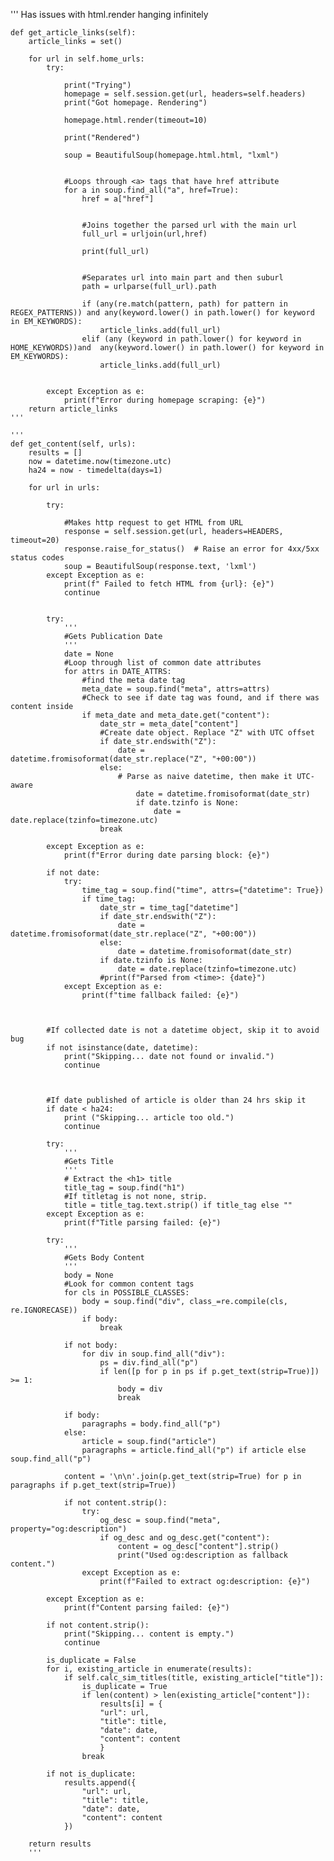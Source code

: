 '''
    Has issues with html.render hanging infinitely

    def get_article_links(self):
        article_links = set()

        for url in self.home_urls:
            try:

                print("Trying")
                homepage = self.session.get(url, headers=self.headers)
                print("Got homepage. Rendering")

                homepage.html.render(timeout=10)

                print("Rendered")

                soup = BeautifulSoup(homepage.html.html, "lxml")


                #Loops through <a> tags that have href attribute
                for a in soup.find_all("a", href=True):
                    href = a["href"]
                    
                    
                    #Joins together the parsed url with the main url
                    full_url = urljoin(url,href)
                    
                    print(full_url)


                    #Separates url into main part and then suburl
                    path = urlparse(full_url).path

                    if (any(re.match(pattern, path) for pattern in REGEX_PATTERNS)) and any(keyword.lower() in path.lower() for keyword in EM_KEYWORDS):
                        article_links.add(full_url)
                    elif (any (keyword in path.lower() for keyword in HOME_KEYWORDS))and  any(keyword.lower() in path.lower() for keyword in EM_KEYWORDS):
                        article_links.add(full_url)


            except Exception as e: 
                print(f"Error during homepage scraping: {e}")
        return article_links
    '''

    '''
    def get_content(self, urls):
        results = []
        now = datetime.now(timezone.utc)
        ha24 = now - timedelta(days=1)
    
        for url in urls:

            try:
                
                #Makes http request to get HTML from URL
                response = self.session.get(url, headers=HEADERS, timeout=20)
                response.raise_for_status()  # Raise an error for 4xx/5xx status codes
                soup = BeautifulSoup(response.text, 'lxml')
            except Exception as e:
                print(f" Failed to fetch HTML from {url}: {e}")
                continue

                
            try:
                '''
                #Gets Publication Date
                '''
                date = None
                #Loop through list of common date attributes
                for attrs in DATE_ATTRS:
                    #find the meta date tag
                    meta_date = soup.find("meta", attrs=attrs)
                    #Check to see if date tag was found, and if there was content inside
                    if meta_date and meta_date.get("content"):
                        date_str = meta_date["content"]
                        #Create date object. Replace "Z" with UTC offset
                        if date_str.endswith("Z"):
                            date = datetime.fromisoformat(date_str.replace("Z", "+00:00"))
                        else:
                            # Parse as naive datetime, then make it UTC-aware
                                date = datetime.fromisoformat(date_str)
                                if date.tzinfo is None:
                                    date = date.replace(tzinfo=timezone.utc)
                        break
                        
            except Exception as e:
                print(f"Error during date parsing block: {e}")  

            if not date:
                try:
                    time_tag = soup.find("time", attrs={"datetime": True})
                    if time_tag:
                        date_str = time_tag["datetime"]
                        if date_str.endswith("Z"):
                            date = datetime.fromisoformat(date_str.replace("Z", "+00:00"))
                        else:
                            date = datetime.fromisoformat(date_str)
                        if date.tzinfo is None:
                            date = date.replace(tzinfo=timezone.utc)
                        #print(f"Parsed from <time>: {date}")
                except Exception as e:
                    print(f"time fallback failed: {e}")
            
        
                
            #If collected date is not a datetime object, skip it to avoid bug
            if not isinstance(date, datetime):
                print("Skipping... date not found or invalid.")
                continue 


            
            #If date published of article is older than 24 hrs skip it
            if date < ha24:
                print ("Skipping... article too old.")
                continue

            try:
                '''
                #Gets Title
                '''
                # Extract the <h1> title
                title_tag = soup.find("h1")
                #If titletag is not none, strip.
                title = title_tag.text.strip() if title_tag else ""
            except Exception as e:
                print(f"Title parsing failed: {e}")
            
            try:
                '''
                #Gets Body Content
                '''
                body = None
                #Look for common content tags
                for cls in POSSIBLE_CLASSES:
                    body = soup.find("div", class_=re.compile(cls, re.IGNORECASE))
                    if body:
                        break
                
                if not body:
                    for div in soup.find_all("div"):
                        ps = div.find_all("p")
                        if len([p for p in ps if p.get_text(strip=True)]) >= 1:
                            body = div
                            break

                if body:
                    paragraphs = body.find_all("p")
                else:
                    article = soup.find("article")
                    paragraphs = article.find_all("p") if article else soup.find_all("p")

                content = '\n\n'.join(p.get_text(strip=True) for p in paragraphs if p.get_text(strip=True))
                
                if not content.strip():
                    try:
                        og_desc = soup.find("meta", property="og:description")
                        if og_desc and og_desc.get("content"):
                            content = og_desc["content"].strip()
                            print("Used og:description as fallback content.")
                    except Exception as e:
                        print(f"Failed to extract og:description: {e}")
        
            except Exception as e:
                print(f"Content parsing failed: {e}")
                
            if not content.strip():
                print("Skipping... content is empty.")
                continue

            is_duplicate = False
            for i, existing_article in enumerate(results):
                if self.calc_sim_titles(title, existing_article["title"]):
                    is_duplicate = True
                    if len(content) > len(existing_article["content"]):
                        results[i] = {
                        "url": url,
                        "title": title,
                        "date": date,
                        "content": content
                        }
                    break

            if not is_duplicate:
                results.append({
                    "url": url,
                    "title": title,
                    "date": date,
                    "content": content
                })

        return results
        '''